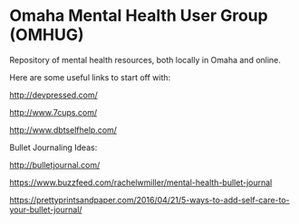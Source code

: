 # Omaha Mental Health User Group (OMHUG)
Repository of mental health resources, both locally in Omaha and online.

Here are some useful links to start off with:

http://devpressed.com/

http://www.7cups.com/

http://www.dbtselfhelp.com/




Bullet Journaling Ideas:

http://bulletjournal.com/

https://www.buzzfeed.com/rachelwmiller/mental-health-bullet-journal

https://prettyprintsandpaper.com/2016/04/21/5-ways-to-add-self-care-to-your-bullet-journal/
